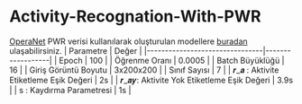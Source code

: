# Activity-Recognation-With-PWR
[OperaNet](https://www.nature.com/articles/s41597-022-01573-2) PWR verisi kullanılarak oluşturulan modellere [buradan](https://drive.google.com/drive/folders/1qw5QzTE6C1jT2Z6ZEYiUUbuvNyR7PO6_?usp=drive_link) ulaşabilirsiniz.
| Parametre                      | Değer            |
|--------------------------------|------------------|
| Epoch                          | 100              |
| Öğrenme Oranı                  | 0.0005           |
| Batch Büyüklüğü                     | 16               |
| Giriş Görüntü Boyutu                     | 3x200x200        |
| Sınıf Sayısı                | 7                |
| 𝒓_𝒂 : Aktivite Etiketleme Eşik Değeri        | 2s               |
| 𝒓_𝒂𝒚: Aktivite Yok Etiketleme Eşik Değeri    | 3.9s             |
| s : Kaydırma Parametresi | 1s               |

